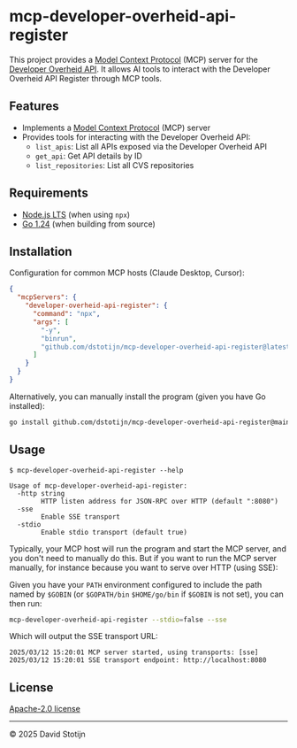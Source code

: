 # mcp-developer-overheid-api-register

This project provides a [Model Context
Protocol](https://modelcontextprotocol.io/) (MCP) server for the [Developer
Overheid
API](https://apis.developer.overheid.nl/apis/minbzk-developer-overheid). It
allows AI tools to interact with the Developer Overheid API Register through MCP
tools.

## Features

- Implements a [Model Context Protocol](https://modelcontextprotocol.io/) (MCP) server
- Provides tools for interacting with the Developer Overheid API:
  - `list_apis`: List all APIs exposed via the Developer Overheid API
  - `get_api`: Get API details by ID
  - `list_repositories`: List all CVS repositories

## Requirements

- [Node.js LTS](https://nodejs.org/) (when using `npx`)
- [Go 1.24](https://go.dev/dl/) (when building from source)

## Installation

Configuration for common MCP hosts (Claude Desktop, Cursor):

```json
{
  "mcpServers": {
    "developer-overheid-api-register": {
      "command": "npx",
      "args": [
        "-y",
        "binrun",
        "github.com/dstotijn/mcp-developer-overheid-api-register@latest"
      ]
    }
  }
}
```

Alternatively, you can manually install the program (given you have Go installed):

```sh
go install github.com/dstotijn/mcp-developer-overheid-api-register@main
```

## Usage

```
$ mcp-developer-overheid-api-register --help

Usage of mcp-developer-overheid-api-register:
  -http string
        HTTP listen address for JSON-RPC over HTTP (default ":8080")
  -sse
        Enable SSE transport
  -stdio
        Enable stdio transport (default true)
```

Typically, your MCP host will run the program and start the MCP server, and you
don't need to manually do this. But if you want to run the MCP server manually,
for instance because you want to serve over HTTP (using SSE):

Given you have your `PATH` environment configured to include the path named by
`$GOBIN` (or `$GOPATH/bin` `$HOME/go/bin` if `$GOBIN` is not set), you can then
run:

```sh
mcp-developer-overheid-api-register --stdio=false --sse
```

Which will output the SSE transport URL:

```
2025/03/12 15:20:01 MCP server started, using transports: [sse]
2025/03/12 15:20:01 SSE transport endpoint: http://localhost:8080
```

## License

[Apache-2.0 license](/LICENSE)

---

©️ 2025 David Stotijn
